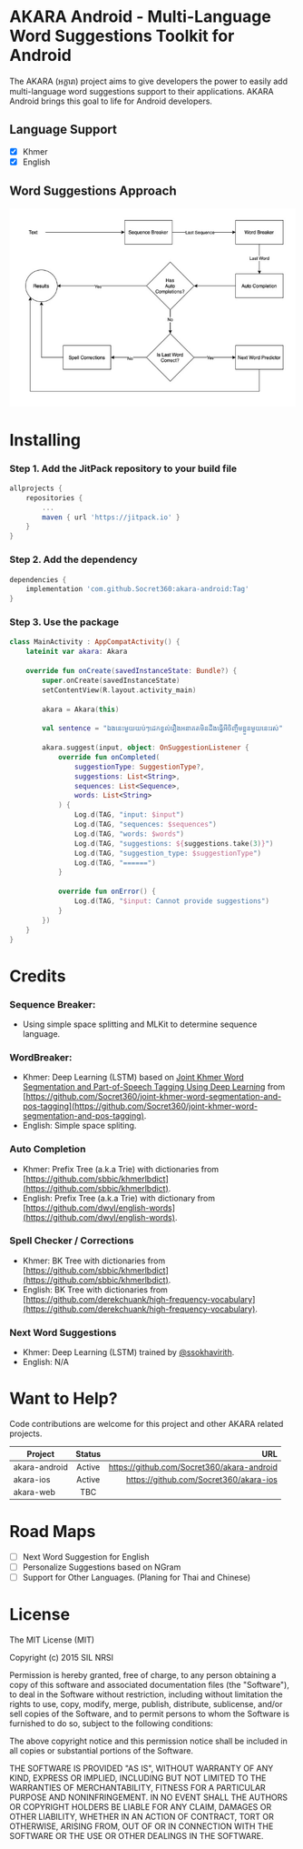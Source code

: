 # AKARA Android - Multi-Language Word Suggestions Toolkit for Android
The AKARA (អក្ខារា) project aims to give developers the power to easily add multi-language word suggestions support to their applications. AKARA Android brings this goal to life for Android developers.

## Language Support
- [x] Khmer
- [x] English

## Word Suggestions Approach
![](docs/suggestion_flow.jpg)

# Installing
###  Step 1. Add the JitPack repository to your build file
```gradle
allprojects {
    repositories {
        ...
        maven { url 'https://jitpack.io' }
    }
}
```

### Step 2. Add the dependency
```gradle
dependencies {
    implementation 'com.github.Socret360:akara-android:Tag'
}
```

### Step 3. Use the package
```Kotlin
class MainActivity : AppCompatActivity() {
    lateinit var akara: Akara

    override fun onCreate(savedInstanceState: Bundle?) {
        super.onCreate(savedInstanceState)
        setContentView(R.layout.activity_main)

        akara = Akara(this)

        val sentence = "ឯងនេះមួយយប់ៗដេកខ្វល់រឿងអនាគតមិនដឹងធ្វើអីចិញ្ចឹមខ្លួនមួយនេះរស់"

        akara.suggest(input, object: OnSuggestionListener {
            override fun onCompleted(
                suggestionType: SuggestionType?,
                suggestions: List<String>,
                sequences: List<Sequence>,
                words: List<String>
            ) {
                Log.d(TAG, "input: $input")
                Log.d(TAG, "sequences: $sequences")
                Log.d(TAG, "words: $words")
                Log.d(TAG, "suggestions: ${suggestions.take(3)}")
                Log.d(TAG, "suggestion_type: $suggestionType")
                Log.d(TAG, "======")
            }

            override fun onError() {
                Log.d(TAG, "$input: Cannot provide suggestions")
            }
        })
    }
}
```

# Credits
### Sequence Breaker:
- Using simple space splitting and MLKit to determine sequence language.

### WordBreaker:
- Khmer: Deep Learning (LSTM) based on [Joint Khmer Word Segmentation and Part-of-Speech Tagging Using Deep Learning](https://arxiv.org/abs/2103.16801) from [https://github.com/Socret360/joint-khmer-word-segmentation-and-pos-tagging](https://github.com/Socret360/joint-khmer-word-segmentation-and-pos-tagging).
- English: Simple space spliting.

### Auto Completion
- Khmer: Prefix Tree (a.k.a Trie) with dictionaries from [https://github.com/sbbic/khmerlbdict](https://github.com/sbbic/khmerlbdict).
- English: Prefix Tree (a.k.a Trie) with dictionary from [https://github.com/dwyl/english-words](https://github.com/dwyl/english-words).

### Spell Checker / Corrections
- Khmer: BK Tree with dictionaries from [https://github.com/sbbic/khmerlbdict](https://github.com/sbbic/khmerlbdict).
- English: BK Tree with dictionaries from [https://github.com/derekchuank/high-frequency-vocabulary](https://github.com/derekchuank/high-frequency-vocabulary).

### Next Word Suggestions
- Khmer: Deep Learning (LSTM) trained by [@ssokhavirith](https://github.com/ssokhavirith?tab=repositories).
- English: N/A

# Want to Help?

Code contributions are welcome for this project and other AKARA related projects.

| Project        | Status           | URL  |
| ------------- |:-------------:| -----:|
| akara-android      | Active | https://github.com/Socret360/akara-android |
| akara-ios      | Active      |   https://github.com/Socret360/akara-ios |
| akara-web | TBC      ||

# Road Maps
- [ ] Next Word Suggestion for English
- [ ] Personalize Suggestions based on NGram
- [ ] Support for Other Languages. (Planing for Thai and Chinese)

# License
The MIT License (MIT)

Copyright (c) 2015 SIL NRSI

Permission is hereby granted, free of charge, to any person obtaining a copy
of this software and associated documentation files (the "Software"), to deal
in the Software without restriction, including without limitation the rights
to use, copy, modify, merge, publish, distribute, sublicense, and/or sell
copies of the Software, and to permit persons to whom the Software is
furnished to do so, subject to the following conditions:

The above copyright notice and this permission notice shall be included in all
copies or substantial portions of the Software.

THE SOFTWARE IS PROVIDED "AS IS", WITHOUT WARRANTY OF ANY KIND, EXPRESS OR
IMPLIED, INCLUDING BUT NOT LIMITED TO THE WARRANTIES OF MERCHANTABILITY,
FITNESS FOR A PARTICULAR PURPOSE AND NONINFRINGEMENT. IN NO EVENT SHALL THE
AUTHORS OR COPYRIGHT HOLDERS BE LIABLE FOR ANY CLAIM, DAMAGES OR OTHER
LIABILITY, WHETHER IN AN ACTION OF CONTRACT, TORT OR OTHERWISE, ARISING FROM,
OUT OF OR IN CONNECTION WITH THE SOFTWARE OR THE USE OR OTHER DEALINGS IN THE
SOFTWARE.
